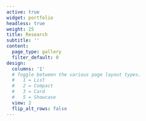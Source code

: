 ```yaml
---
active: true
widget: portfolio
headless: true
weight: 25
title: Research
subtitle: ''
content:
  page_type: gallery
  filter_default: 0
design:
  columns: '1'
  # Toggle between the various page layout types.
  #   1 = List
  #   2 = Compact
  #   3 = Card
  #   5 = Showcase
  view: 2
  flip_alt_rows: false
---
```

